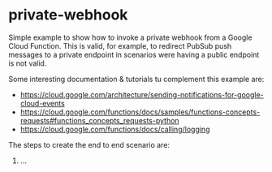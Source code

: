 # private-webhook
Simple example to show how to invoke a private webhook from a Google Cloud Function. This is valid, for example, to redirect PubSub push messages to a private endpoint in scenarios were having a public endpoint is not valid.

Some interesting documentation & tutorials tu complement this example are:
* https://cloud.google.com/architecture/sending-notifications-for-google-cloud-events
* https://cloud.google.com/functions/docs/samples/functions-concepts-requests#functions_concepts_requests-python
* https://cloud.google.com/functions/docs/calling/logging

The steps to create the end to end scenario are:
1. ...
